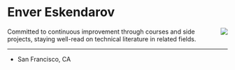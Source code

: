 # Enver Eskendarov
<img align="right" src="https://komarev.com/ghpvc/?username=eskendarov&color=2ECC40&label=PROFILE+VIEWS"/>
Committed to continuous improvement through courses and side projects, staying well-read on technical literature in related fields.

___
- San Francisco, CA
